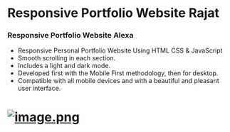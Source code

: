 # Responsive Portfolio Website Rajat

### Responsive Portfolio Website Alexa

- Responsive Personal Portfolio Website Using HTML CSS & JavaScript
- Smooth scrolling in each section.
- Includes a light and dark mode.
- Developed first with the Mobile First methodology, then for desktop.
- Compatible with all mobile devices and with a beautiful and pleasant user interface.


# [![image.png](https://i.postimg.cc/5tXvYNps/image.png)](https://postimg.cc/5HMjDJhz)
 
